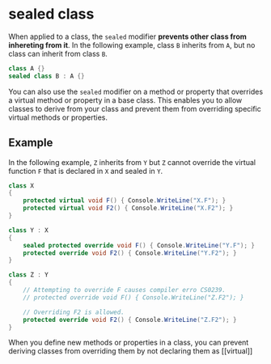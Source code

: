 # sealed class
When applied to a class, the `sealed` modifier __prevents other class from inhereting from it__. In the following example, class `B` inherits from `A`, but no class can inherit from class `B`.

```cs
class A {}
sealed class B : A {}
```

You can also use the `sealed` modifier on a method or property that overrides a virtual method or property in a base class. This enables you to allow classes to derive from your class and prevent them from overriding specific virtual methods or properties.

## Example

In the following example, `Z` inherits from `Y` but `Z` cannot override the virtual function `F` that is declared in `X` and sealed in `Y`.

```cs
class X
{
    protected virtual void F() { Console.WriteLine("X.F"); }
    protected virtual void F2() { Console.WriteLine("X.F2"); }
}

class Y : X
{
    sealed protected override void F() { Console.WriteLine("Y.F"); }
    protected override void F2() { Console.WriteLine("Y.F2"); }
}

class Z : Y
{
    // Attempting to override F causes compiler erro CS0239.
    // protected override void F() { Console.WriteLine("Z.F2"); }

    // Overriding F2 is allowed.
    protected override void F2() { Console.WriteLine("Z.F2"); }
}
```

When you define new methods or properties in a class, you can prevent deriving classes from overriding them by not declaring them as [[virtual]]
